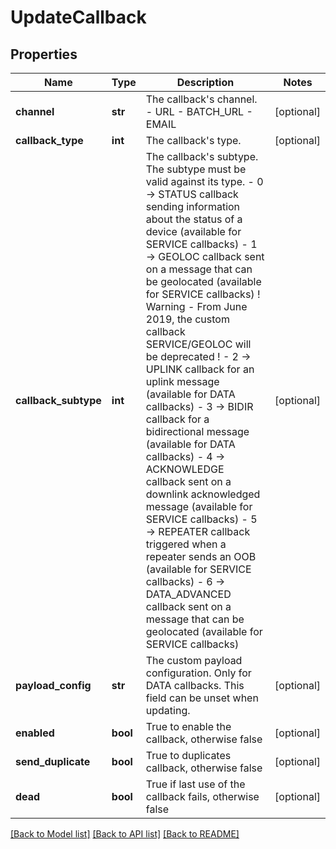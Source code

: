 # UpdateCallback

## Properties
Name | Type | Description | Notes
------------ | ------------- | ------------- | -------------
**channel** | **str** | The callback&#x27;s channel. - URL - BATCH_URL - EMAIL  | [optional] 
**callback_type** | **int** | The callback&#x27;s type. | [optional] 
**callback_subtype** | **int** | The callback&#x27;s subtype. The subtype must be valid against its type. - 0 -&gt; STATUS callback sending information about the status of a device (available for SERVICE callbacks) - 1 -&gt; GEOLOC callback sent on a message that can be geolocated (available for SERVICE callbacks) ! Warning - From June 2019, the custom callback SERVICE/GEOLOC will be deprecated  ! - 2 -&gt; UPLINK callback for an uplink message (available for DATA callbacks) - 3 -&gt; BIDIR callback for a bidirectional message (available for DATA callbacks) - 4 -&gt; ACKNOWLEDGE callback sent on a downlink acknowledged message (available for SERVICE callbacks) - 5 -&gt; REPEATER callback triggered when a repeater sends an OOB (available for SERVICE callbacks) - 6 -&gt; DATA_ADVANCED callback sent on a message that can be geolocated (available for SERVICE callbacks)  | [optional] 
**payload_config** | **str** | The custom payload configuration. Only for DATA callbacks. This field can be unset when updating. | [optional] 
**enabled** | **bool** | True to enable the callback, otherwise false | [optional] 
**send_duplicate** | **bool** | True to duplicates callback, otherwise false | [optional] 
**dead** | **bool** | True if last use of the callback fails, otherwise false | [optional] 

[[Back to Model list]](../README.md#documentation-for-models) [[Back to API list]](../README.md#documentation-for-api-endpoints) [[Back to README]](../README.md)

